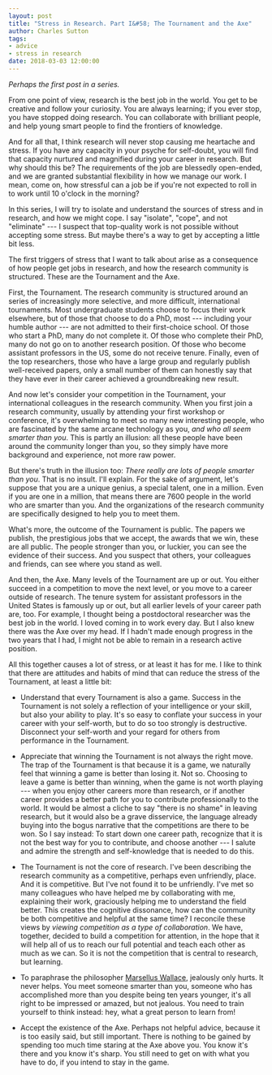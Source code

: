 ```yaml
---
layout: post
title: "Stress in Research. Part I&#58; The Tournament and the Axe"
author: Charles Sutton
tags:
- advice
- stress in research
date: 2018-03-03 12:00:00
---
```


*Perhaps the first post in a series.*

From one point of view, research is the best job in the world. You get to be creative and follow your curiosity. You are always learning; if you ever stop, you have stopped doing research. You can collaborate with brilliant people, and help young smart people to find the frontiers of knowledge.

And for all that, I think research will never stop causing me heartache and stress. If you have any capacity in your psyche for self-doubt, you will find that capacity nurtured and magnified during your career in research. But why should this be? The requirements of the job are blessedly open-ended, and we are granted substantial flexibility in how we manage our work. I mean, come on, how stressful can a job be if you're not expected to roll in to work until 10 o'clock in the morning?

In this series, I will try to isolate and understand the sources of stress and in research, and how we might cope. I say "isolate", "cope", and not "eliminate" --- I suspect that top-quality work is not possible without accepting some stress. But maybe there's a way to get by accepting a little bit less.  

The first triggers of stress that I want to talk about arise as a consequence of how people get jobs in research, and how the research community is structured. These are the Tournament and the Axe.

First, the Tournament. The research community is structured around an series of increasingly more selective, and more difficult, international tournaments. Most undergraduate students choose to focus their work elsewhere, but of those that choose to do a PhD, most --- including your humble author --- are not admitted to their first-choice school. Of those who start a PhD,
many do not complete it. Of those who complete their PhD, many do not go on to another research position.
Of those who become assistant professors in the US, some do not receive tenure.
Finally, even of the top researchers, those who have a large group and regularly
publish well-received papers, only a small number of them can honestly say that
they have ever in their career achieved a groundbreaking new result.

And now let's consider your competition in the Tournament, your international colleagues in the research community. When you first join a research community, usually by attending your first workshop or conference, it's overwhelming to meet so many new interesting people, who are fascinated by the same arcane technology as you, *and who all seem smarter than you*. This is partly an illusion: all these people have been around the community longer than you, so they simply have more background and experience, not more raw power.

But there's truth in the illusion too: *There really are lots of people smarter than you*. That is no insult. I'll explain. For the sake of argument, let's suppose that you are a unique genius, a special talent, one in a million. Even if you are one in a million, that means there are
7600 people in the world who are smarter than you. And the organizations of the research community are
 specifically designed to help you to meet them.

What's more, the outcome of the Tournament is public. The papers we publish, the prestigious jobs that we accept, the awards that we win, these are all public. The people stronger than you, or luckier, you can see the evidence of their success. And you suspect that others, your colleagues and friends, can see where you stand as well.

And then, the Axe. Many levels of the Tournament are up or out. You either succeed in a competition to move the next level, or you move to a career outside of research. The tenure system for assistant professors in the United States is famously up or out, but all earlier levels of your career path are, too. For example, I thought being a postdoctoral researcher was the best job in the world. I loved coming in to work every day. But I also knew there was the Axe over my head. If I hadn't made enough progress in the two years that I had, I might not be able to remain in a research active position.

All this together causes a lot of stress, or at least it has for me. I like to think that there are attitudes and habits of mind that can reduce the stress of the Tournament, at least a little bit:

* Understand that every Tournament is also a game. Success in the Tournament is not solely a reflection of your intelligence or your skill, but also your ability to play. It's so easy to conflate your success in your career with your self-worth, but to do so too strongly is destructive. Disconnect your self-worth and your regard for others from performance in the Tournament.

* Appreciate that winning the Tournament is not always the right move. The trap of the Tournament is that because it is a game, we naturally feel that winning a game is better than losing it. Not so. Choosing to leave a game is better than winning, when the game is not worth playing --- when you enjoy other careers more than research, or if another career provides a better path for you to contribute professionally to the world. It would be almost a cliche to say "there is no shame" in leaving research, but it would also be a grave disservice, the language already buying into the bogus narrative that the competitions are there to be won. So I say instead: To start down one career path, recognize that it is not the best way for you to contribute, and choose another --- I salute
and admire the strength and self-knowledge that is needed to do this.

* The Tournament is not the core of research. I've been describing the research community as a competitive, perhaps even unfriendly, place. And it is competitive. But I've not found it to be unfriendly. I've met so many colleagues who have helped me by collaborating with me, explaining their work, graciously helping me to understand the field better. This creates the cognitive dissonance, how can the community be both competitive and helpful at the same time? I reconcile these views by *viewing competition as a type of collaboration*. We have, together, decided to build a competition for attention, in the hope that it will help all of us to reach our full potential and teach each other as much as we can. So it is not the competition that is central to research, but  learning.

* To paraphrase the philosopher [Marsellus Wallace](http://www.imdb.com/title/tt0110912/quotes/qt0447139), jealously only hurts. It never helps. You meet someone smarter than you, someone who has accomplished more than you
despite being ten years younger, it's all right to be impressed or amazed, but not jealous.
You need to train yourself to think instead: hey, what a great person to learn from!

* Accept the existence of the Axe. Perhaps not helpful advice, because it is too easily said, but still important. There is nothing to be gained by spending too much time staring at the Axe above you. You know it's there and you know it's sharp. You still need to get on with what you have to do, if you intend to stay in the game.
